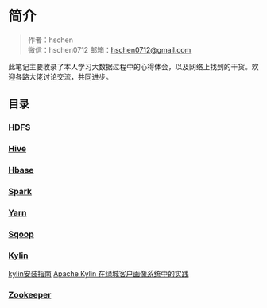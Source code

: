 # 简介

> 作者：hschen  
> 微信：hschen0712
> 邮箱：hschen0712@gmail.com

此笔记主要收录了本人学习大数据过程中的心得体会，以及网络上找到的干货。欢迎各路大佬讨论交流，共同进步。

## 目录

### [HDFS](hdfs)

### [Hive](hive)

### [Hbase](hbase)

### [Spark](spark)

### [Yarn](yarn)

### [Sqoop](sqoop)

### [Kylin](kylin)
[kylin安装指南](kylin/install-kylin.md)
[Apache Kylin 在绿城客户画像系统中的实践](https://www.infoq.cn/article/apache-kylin-in-lvcheng-profile)

### [Zookeeper](zk)
